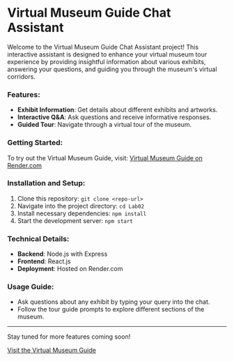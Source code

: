 # Virtual Museum Guide Chat Assistant

Welcome to the Virtual Museum Guide Chat Assistant project! This interactive assistant is designed to enhance your virtual museum tour experience by providing insightful information about various exhibits, answering your questions, and guiding you through the museum's virtual corridors.

### Features:
- **Exhibit Information**: Get details about different exhibits and artworks.
- **Interactive Q&A**: Ask questions and receive informative responses.
- **Guided Tour**: Navigate through a virtual tour of the museum.

### Getting Started:
To try out the Virtual Museum Guide, visit: [Virtual Museum Guide on Render.com](https://your-app-on-render.com)

### Installation and Setup:
1. Clone this repository: `git clone <repo-url>`
2. Navigate into the project directory: `cd Lab02`
3. Install necessary dependencies: `npm install`
4. Start the development server: `npm start`

### Technical Details:
- **Backend**: Node.js with Express
- **Frontend**: React.js
- **Deployment**: Hosted on Render.com

### Usage Guide:
- Ask questions about any exhibit by typing your query into the chat.
- Follow the tour guide prompts to explore different sections of the museum.

---

Stay tuned for more features coming soon!

[Visit the Virtual Museum Guide](https://your-app-on-render.com)

